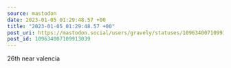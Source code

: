 ```yaml
---
source: mastodon
date: 2023-01-05 01:29:48.57 +00
title: "2023-01-05 01:29:48.57 +00"
post_uri: https://mastodon.social/users/gravely/statuses/109634007109913039
post_id: 109634007109913039
---
```

26th near valencia


